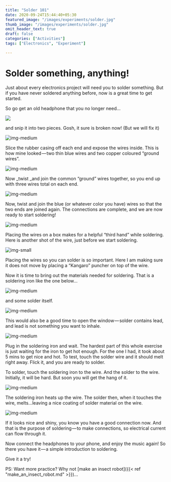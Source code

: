 ```yaml
---
title: "Solder 101"
date: 2020-09-24T15:44:40+05:30
featured_image: "/images/experiments/solder.jpg"
thumb_image: "/images/experiments/solder.jpg"
omit_header_text: true
draft: false
categories: ["Activities"]
tags: ["Electronics", "Experiment"]

---
```


# Solder something, anything!

Just about every electronics project will need you to solder something. But if you have never soldered anything before, now is a great time to get started.

So go get an old headphone that you no longer need…

![](https://cdn-images-1.medium.com/max/800/1*3EWAstzduSGRNhAmg6pPOA.jpeg)

and snip it into two pieces. Gosh, it sure is broken now! (But we will fix it)

![img-medium](https://cdn-images-1.medium.com/max/800/1*SB3hcxw02zXo-tm_VFfhQQ.jpeg)

Slice the rubber casing off each end and expose the wires inside. This is how mine looked — two thin blue wires and two copper coloured “ground wires”.

![img-medium](https://cdn-images-1.medium.com/max/800/1*TQ7evEg1baH62Y4LPh9LmA.jpeg)

Now _twist _and join the common “ground” wires together, so you end up with three wires total on each end.

![img-medium](https://cdn-images-1.medium.com/max/800/1*_YWjVUio_bPUM26ymnoTLw.jpeg)

Now, twist and join the blue (or whatever color you have) wires so that the two ends are joined again. The connections are complete, and we are now ready to start soldering!

![img-medium](https://cdn-images-1.medium.com/max/800/1*ERFHI7kWc5ZikbQW22c2SA.jpeg)

Placing the wires on a box makes for a helpful “third hand” while soldering. Here is another shot of the wire, just before we start soldering.

![img-small](https://cdn-images-1.medium.com/max/800/1*fYMAg9aNympvMyZrETVq3w.jpeg)

Placing the wires so you can solder is so important. Here I am making sure it does not move by placing a “Kangaro” puncher on top of the wire.

Now it is time to bring out the materials needed for soldering. That is a soldering iron like the one below…

![img-medium](https://cdn-images-1.medium.com/max/800/1*mRKTOqX6Snk4wJxwvzvOVw.jpeg)

and some solder itself.

![img-medium](https://cdn-images-1.medium.com/max/800/1*wuREWOcC8wxtYcOAOrgNcA.jpeg)

This would also be a good time to open the window — solder contains lead, and lead is not something you want to inhale.

![img-medium](https://cdn-images-1.medium.com/max/800/1*QlF8yUWNKChysHDcGt3_Tg.jpeg)

Plug in the soldering iron and wait. The hardest part of this whole exercise is just waiting for the iron to get hot enough. For the one I had, it took about 5 mins to get nice and hot. To test, touch the solder wire and it should melt right away. Flick it, and you are ready to solder.

To solder, touch the soldering iron to the wire. And the solder to the wire. Initially, it will be hard. But soon you will get the hang of it.

![img-medium](https://cdn-images-1.medium.com/max/800/1*7BdgmEB-kCui9OqouQYjAw.jpeg)

The soldering iron heats up the wire. The solder then, when it touches the wire, melts…leaving a nice coating of solder material on the wire.

![img-medium](https://cdn-images-1.medium.com/max/800/1*ffti4Uk4Ys4er5-_WctxCw.jpeg)

If it looks nice and shiny, you know you have a good connection now. And that is the purpose of soldering — to make connections, so electrical current can flow through it.

Now connect the headphones to your phone, and enjoy the music again! So there you have it — a simple introduction to soldering.

Give it a try!

PS: Want more practice? Why not [make an insect robot]({{< ref "make_an_insect_robot.md" >}})...